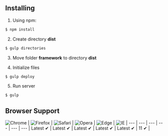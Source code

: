 ## Installing

  1) Using npm: 

```bash
$ npm install 
```

  2) Create directory **dist**

```bash
$ gulp directories
```

  3) Move folder **framework** to directory **dist**

  4) Initialize files

```bash
$ gulp deploy
```

  5) Run server

```bash
$ gulp
```

## Browser Support

![Chrome](https://raw.github.com/alrra/browser-logos/master/src/chrome/chrome_48x48.png) | ![Firefox](https://raw.github.com/alrra/browser-logos/master/src/firefox/firefox_48x48.png) | ![Safari](https://raw.github.com/alrra/browser-logos/master/src/safari/safari_48x48.png) | ![Opera](https://raw.github.com/alrra/browser-logos/master/src/opera/opera_48x48.png) | ![Edge](https://raw.github.com/alrra/browser-logos/master/src/edge/edge_48x48.png) | ![IE](https://raw.github.com/alrra/browser-logos/master/src/archive/internet-explorer_9-11/internet-explorer_9-11_48x48.png) | --- | --- | --- | --- | --- | --- | Latest ✔ | Latest ✔ | Latest ✔ | Latest ✔ | Latest ✔ | 11 ✔ |
